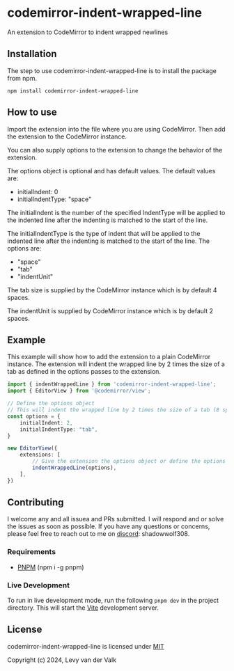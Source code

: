 # codemirror-indent-wrapped-line
An extension to CodeMirror to indent wrapped newlines

## Installation
The step to use codemirror-indent-wrapped-line is to install the package from npm.
```
npm install codemirror-indent-wrapped-line
```

## How to use
Import the extension into the file where you are using CodeMirror. Then add the extension to the CodeMirror instance.

You can also supply options to the extension to change the behavior of the extension.

The options object is optional and has default values. The default values are:
- initialIndent: 0
- initialIndentType: "space"

The initialIndent is the number of the specified IndentType will be applied to the indented line after the indenting is matched to the start of the line.

The initialIndentType is the type of indent that will be applied to the indented line after the indenting is matched to the start of the line. The options are:
- "space"
- "tab"
- "indentUnit"

The tab size is supplied by the CodeMirror instance which is by default 4 spaces.

The indentUnit is supplied by CodeMirror instance which is by default 2 spaces.

## Example
This example will show how to add the extension to a plain CodeMirror instance. The extension will indent the wrapped line by 2 times the size of a tab as defined in the options passes to the extension.

```ts
import { indentWrappedLine } from 'codemirror-indent-wrapped-line';
import { EditorView } from '@codemirror/view';

// Define the options object
// This will indent the wrapped line by 2 times the size of a tab (8 spaces in this case as default tab size isn't overriden)
const options = {
	initialIndent: 2,
	initialIndentType: "tab",
}

new EditorView({
	extensions: [
		// Give the extension the options object or define the options object in the extension
		indentWrappedLine(options),
	],
})
```

## Contributing
I welcome any and all issuea and PRs submitted. I will respond and or solve the issues as soon as possible. If you have any questions or concerns, please feel free to reach out to me on [discord](https://discord.com/): shadowwolf308.

### Requirements
- [PNPM](https://pnpm.io/) (npm i -g pnpm)

### Live Development
To run in live development mode, run the following `pnpm dev` in the project directory. This will start the [Vite](https://vitejs.dev/) development server.

## License
codemirror-indent-wrapped-line is licensed under [MIT](LICENSE)

Copyright (c) 2024, Levy van der Valk